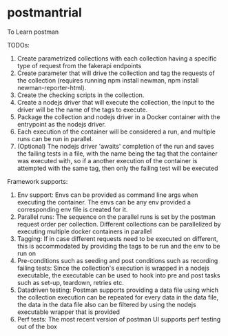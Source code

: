 # postmantrial
To Learn postman

TODOs:
1. Create parametrized collections with each collection having a specific type of request from the fakerapi endpoints
2. Create parameter that will drive the collection and tag the requests of the collection (requires running npm install newman, npm install newman-reporter-html).
3. Create the checking scripts in the collection.
4. Create a nodejs driver that will execute the collection, the input to the driver will be the name of the tags to execute.
5. Package the collection and nodejs driver in a Docker container with the entrypoint as the nodejs driver.
6. Each execution of the container will be considered a run, and multiple runs can be run in parallel.
7. (Optional) The nodejs driver 'awaits' completion of the run and saves the failing tests in a file, with the name being the tag that the container was executed with, so if a another execution of the container is attempted with the same tag, then only the failing test will be executed  


Framework supports:
1. Env support: Envs can be provided as command line args when executing the container. The envs can be any env provided a corresponding env file is created for it.
2. Parallel runs: The sequence on the parallel runs is set by the postman request order per collection. Different collections can be parallelized by executing multiple docker containers in parallel
3. Tagging: If in case different requests need to be executed on different, this is accommodated by providing the tags to be run and the env to be run on
4. Pre-conditions such as seeding and post conditions such as recording failing tests: Since the collection's execution is wrapped in a nodejs executable, the executable can be used to hook into pre and post tasks such as set-up, teardown, retries etc.
5. Datadriven testing: Postman supports providing a data file using which the collection execution can be repeated for every data in the data file, the data in the data file also can be filtered by using the nodejs executable wrapper that is provided
6. Perf tests: The most recent version of postman UI supports perf testing out of the box